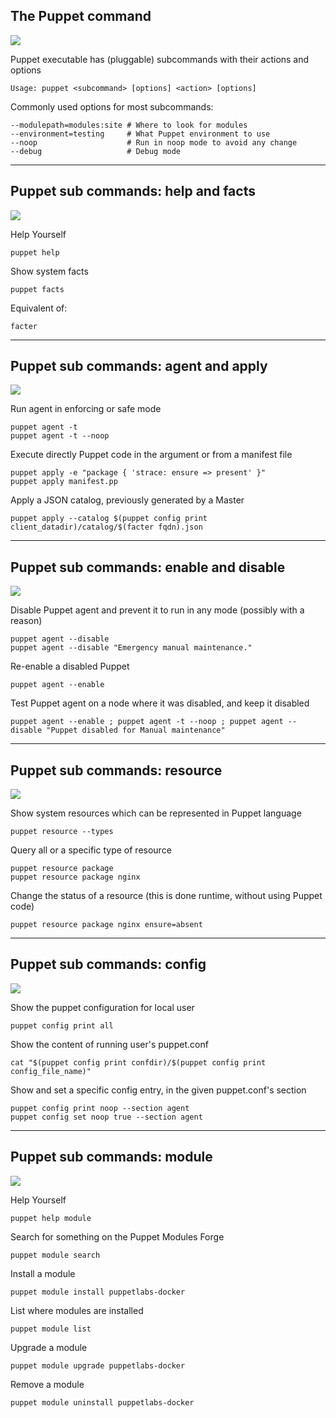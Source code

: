 ## The Puppet command
<img src="gfx/junior.png" class="skill">

Puppet executable has (pluggable) subcommands with their actions and options

    Usage: puppet <subcommand> [options] <action> [options]

Commonly used options for most subcommands:

    --modulepath=modules:site # Where to look for modules
    --environment=testing     # What Puppet environment to use
    --noop                    # Run in noop mode to avoid any change
    --debug                   # Debug mode
   
---

## Puppet sub commands: help and facts
<img src="gfx/junior.png" class="skill">

Help Yourself

    puppet help

Show system facts

    puppet facts

Equivalent of:

    facter


<asciinema-player cols="200" src="casts/puppet_facts.cast" autoplay="4"></asciinema-player>

---

## Puppet sub commands: agent and apply
<img src="gfx/junior.png" class="skill">
      
Run agent in enforcing or safe mode

    puppet agent -t
    puppet agent -t --noop
              
Execute directly Puppet code in the argument or from a manifest file

    puppet apply -e "package { 'strace: ensure => present' }"
    puppet apply manifest.pp

Apply a JSON catalog, previously generated by a Master

    puppet apply --catalog $(puppet config print client_datadir)/catalog/$(facter fqdn).json

---

## Puppet sub commands: enable and disable
<img src="gfx/junior.png" class="skill">

Disable Puppet agent and prevent it to run in any mode (possibly with a reason)

    puppet agent --disable
    puppet agent --disable "Emergency manual maintenance."

Re-enable a disabled Puppet

    puppet agent --enable

Test Puppet agent on a node where it was disabled, and keep it disabled

    puppet agent --enable ; puppet agent -t --noop ; puppet agent --disable "Puppet disabled for Manual maintenance"

---

## Puppet sub commands: resource
<img src="gfx/junior.png" class="skill">

Show system resources which can be represented in Puppet language

    puppet resource --types

Query all or a specific type of resource
    
    puppet resource package
    puppet resource package nginx

Change the status of a resource (this is done runtime, without using Puppet code)

    puppet resource package nginx ensure=absent

---

## Puppet sub commands: config
<img src="gfx/junior.png" class="skill">

Show the puppet configuration for local user

    puppet config print all

Show the content of running user's puppet.conf

    cat "$(puppet config print confdir)/$(puppet config print config_file_name)"

Show and set a specific config entry, in the given puppet.conf's section

    puppet config print noop --section agent
    puppet config set noop true --section agent

---

## Puppet sub commands: module
<img src="gfx/junior.png" class="skill">

Help Yourself

    puppet help module

Search for something on the Puppet Modules Forge

    puppet module search 

Install a module

    puppet module install puppetlabs-docker

List where modules are installed

    puppet module list

Upgrade a module

    puppet module upgrade puppetlabs-docker

Remove a module

    puppet module uninstall puppetlabs-docker 

<asciinema-player src="casts/puppet_module_command2.cast" cols="200" rows="32" idle-time-limit="1" autoplay="4"></asciinema-player>
